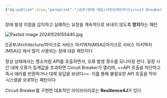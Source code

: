 ```yaml
---
{"dg-publish":true,"permalink":"/공부/장애 대응/서킷브레이커(Circuit Breaker) 패턴/","dgPassFrontmatter":true}
---
```


장애 발생 지점을 감지하고 실패하는 요청을 계속적으로 보내지 않도록 **방지**하는 패턴

![Pasted image 20241029155440.jpg](/img/user/%EC%B2%A8%EB%B6%80%ED%8C%8C%EC%9D%BC/Pasted%20image%2020241029155440.jpg)

[[공부/Architecture/마이크로 서비스 아키텍처(MSA)\|마이크로 서비스 아키텍처(MSA)]] 에서 많이 사용되는 장애 대응 패턴이다

정상 상태에서는 평소처럼 API를 호출하면서, 오류 발생 횟수를 모니터링 한다.
일정 시간 내에 오류가 임계값을 초과하면 Circuit Breaker가 열리며, ==API 호출을 차단하고 즉시 에러를 반환하거나 대체 응답을 보낸다==.
이를 통해 불필요한 API 호출을 막아 *시스템을 보호*하는 패턴이다

Circuit Breaker를 구현한 대표적인 라이브러리로는 **Resilience4J**가 있다